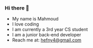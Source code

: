 ### Hi there 👋
- My name is Mahmoud
- I love coding 
- I am currently a 3rd year CS student
- I am a junior back-end developer
- Reach me at: <hefny4@gmail.com>
